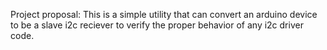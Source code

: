 Project proposal:
This is a simple utility that can convert an arduino device to be a slave i2c reciever to verify the proper behavior of any i2c driver code.
